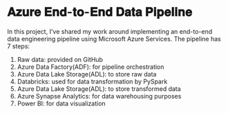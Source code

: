 # 𝐀𝐳𝐮𝐫𝐞 𝐄𝐧𝐝-𝐭𝐨-𝐄𝐧𝐝 𝐃𝐚𝐭𝐚 𝐏𝐢𝐩𝐞𝐥𝐢𝐧𝐞

In this project, I've shared my work around implementing an end-to-end data engineering pipeline using Microsoft Azure Services. The pipeline has 7 steps:
1. Raw data: provided on GitHub
2. Azure Data Factory(ADF): for pipeline orchestration
3. Azure Data Lake Storage(ADL): to store raw data
4. Databricks: used for data transformation by PySpark
5. Azure Data Lake Storage(ADL): to store transformed data
6. Azure Synapse Analytics: for data warehousing purposes
7. Power BI: for data visualization
